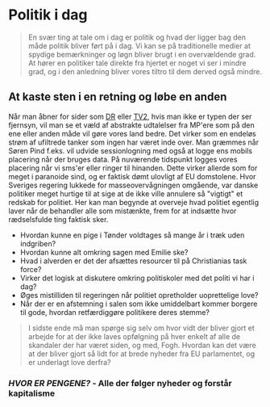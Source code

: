 # Politik i dag
> En svær ting at tale om i dag er politik og hvad der ligger bag den måde politik bliver ført på i dag. Vi kan se på traditionelle medier at spydige bemærkninger og løgn bliver brugt i en overvældende grad. At hører en politiker tale direkte fra hjertet er noget vi ser i mindre grad, og i den anledning bliver vores tiltro til dem derved også mindre.

## At kaste sten i en retning og løbe en anden
Når man åbner for sider som [DR][80859542] eller [TV2][efa9ad60], hvis man ikke er typen der ser fjernsyn, vil man se et væld af abstrakte udtalelser fra MP'ere som på den ene eller anden måde vil gøre vores land bedre. Det virker som en endeløs strøm af ufiltrede tanker som ingen har været inde over. Man græmmes når Søren Pind f.eks. vil udvide sessionlogning med også at logge ens mobils placering når der bruges data. På nuværende tidspunkt logges vores placering når vi sms'er eller ringer til hinanden. Dette virker allerde som for meget i paranoide sind, og er faktisk dømt ulovligt af EU domstolene. Hvor Sveriges regering lukkede for masseovervågningen omgående, var danske politiker meget hurtige til at sige at de ikke ville annulere så "vigtigt" et redskab for politiet. Her kan man begynde at overveje hvad politiet egentlig laver når de behandler alle som mistænkte, frem for at indsætte hvor rædselsfulde ting faktisk sker.
- Hvordan kunne en pige i Tønder voldtages så mange år i træk uden indgriben?
- Hvordan kunne alt omkring sagen med Emilie ske?
- Hvad i alverden er det der afsættes resourcer til på Christianias task force?
- Virker det logisk at diskutere omkring politiskoler med det politi vi har i dag?
- Øges mistilliden til regeringen når politiet opretholder uoprettelige love?
- Når der er en afstemning i salen som ikke umiddelbart kommer borgere til gode, hvordan retfærdiggøre politikere deres stemme?

> I sidste ende må man spørge sig selv om hvor vidt der bliver gjort et arbejde for at der ikke laves opfølgning på hver enkelt af alle de skandaler der har været siden, og med, Fogh. Hvordan kan det være at der bliver gjort så lidt for at brede nyheder fra EU parlamentet, og er underlagt love derfra?

### _**HVOR ER PENGENE?**_ - Alle der følger nyheder og forstår kapitalisme

  [80859542]: https://dr.dk "Danmarks Radios hjemmeside"
  [efa9ad60]: https://tv2.dk "TV 2s hjemmeside"
